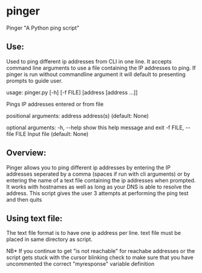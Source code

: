 # pinger
Pinger "A Python ping script"


Use:
----------
Used to ping different ip addresses from CLI in one line.
It accepts command line arguments to use a file containing the IP addresses to ping.
If pinger is run without commandline argument it will default to presenting prompts to guide user.

  usage: pinger.py [-h] [-f FILE] [address [address ...]]

  Pings IP addresses entered or from file

  positional arguments:
    address               address(s) (default: None)

  optional arguments:
    -h, --help            show this help message and exit
    -f FILE, --file FILE  Input file (default: None)


Overview:
---------
Pinger allows you to ping different ip addresses by entering the IP addresses seperated by a comma (spaces if run with cli arguments)
or by entering the name of a text file containing the ip addresses when prompted.
It works with hostnames as well as long as your DNS is able to resolve the address. 
This script gives the user 3 attempts at performing the ping test and then quits

Using text file:
---------------
The text file format is to have one ip address per line.
text file must be placed in same directory as script.


NB* If you continue to get "is not reachable" for reachabe addresses or the script gets stuck with the cursor blinking
check to make sure that you have uncommented the correct "myresponse" variable definition 
